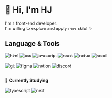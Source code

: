 👋 Hi, I'm HJ
===============
I'm a front-end developer. <br>
I'm willing to explore and apply new skils! ✨<br>

Language & Tools
---------
![html](https://img.shields.io/badge/HTML5-E34F26?style=flat&logo=HTML5&logoColor=white)
![css](https://img.shields.io/badge/CSS3-1572B6?style=flat&logo=CSS3&logoColor=white)
![javascript](https://img.shields.io/badge/Javascript-F7DF1E?style=flat&logo=Javascript&logoColor=white)
![react](https://img.shields.io/badge/React-61DAFB?style=flat&logo=React&logoColor=white)
![redux](https://img.shields.io/badge/Redux-764ABC?style=flat&logo=Redux&logoColor=white)
![recoil](https://img.shields.io/badge/Recoil-3578E5?style=flat&logo=Recoil&logoColor=white)<br><br>
![git](https://img.shields.io/badge/Git-F05032?style=flat&logo=Git&logoColor=white)
![figma](https://img.shields.io/badge/Figma-F24E1E?style=flat&logo=Figma&logoColor=white)
![notion](https://img.shields.io/badge/Notion-000000?style=flat&logo=Notion&logoColor=white)
![discord](https://img.shields.io/badge/Discord-5865F2?style=flat&logo=Discord&logoColor=white)
<br><br>

🔎 **Currently Studying**<br><br>
![typescript](https://img.shields.io/badge/TypeScript-3178C6?style=flat&logo=TypeScript&logoColor=white)
![next](https://img.shields.io/badge/Next.js-000000?style=flat&logo=Next.js&logoColor=white)
<!---
hjthebunny/hjthebunny is a ✨ special ✨ repository because its `README.md` (this file) appears on your GitHub profile.
You can click the Preview link to take a look at your changes.
--->
